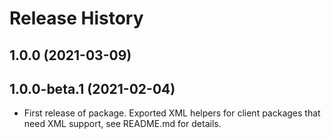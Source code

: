 # Release History

## 1.0.0 (2021-03-09)

## 1.0.0-beta.1 (2021-02-04)

- First release of package. Exported XML helpers for client packages that need XML support, see README.md for details.
